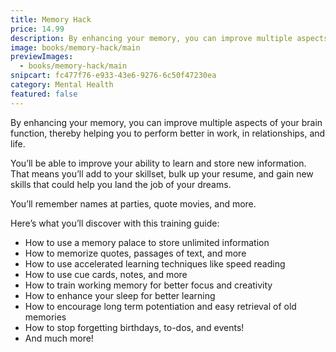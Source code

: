 ```yaml
---
title: Memory Hack
price: 14.99
description: By enhancing your memory, you can improve multiple aspects of your brain function, thereby helping you to perform better in work, in relationships, and life.
image: books/memory-hack/main
previewImages:
  - books/memory-hack/main
snipcart: fc477f76-e933-43e6-9276-6c50f47230ea
category: Mental Health
featured: false
---
```


By enhancing your memory, you can improve multiple aspects of your brain function, thereby helping you to perform better in work, in relationships, and life.

You’ll be able to improve your ability to learn and store new information. That means you’ll add to your skillset, bulk up your resume, and gain new skills that could help you land the job of your dreams.

You’ll remember names at parties, quote movies, and more.

Here’s what you’ll discover with this training guide:

- How to use a memory palace to store unlimited information
- How to memorize quotes, passages of text, and more
- How to use accelerated learning techniques like speed reading
- How to use cue cards, notes, and more
- How to train working memory for better focus and creativity
- How to enhance your sleep for better learning
- How to encourage long term potentiation and easy retrieval of old memories
- How to stop forgetting birthdays, to-dos, and events!
- And much more!

